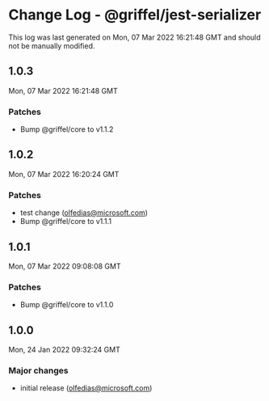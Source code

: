 # Change Log - @griffel/jest-serializer

This log was last generated on Mon, 07 Mar 2022 16:21:48 GMT and should not be manually modified.

<!-- Start content -->

## 1.0.3

Mon, 07 Mar 2022 16:21:48 GMT

### Patches

- Bump @griffel/core to v1.1.2

## 1.0.2

Mon, 07 Mar 2022 16:20:24 GMT

### Patches

- test change (olfedias@microsoft.com)
- Bump @griffel/core to v1.1.1

## 1.0.1

Mon, 07 Mar 2022 09:08:08 GMT

### Patches

- Bump @griffel/core to v1.1.0

## 1.0.0

Mon, 24 Jan 2022 09:32:24 GMT

### Major changes

- initial release (olfedias@microsoft.com)
